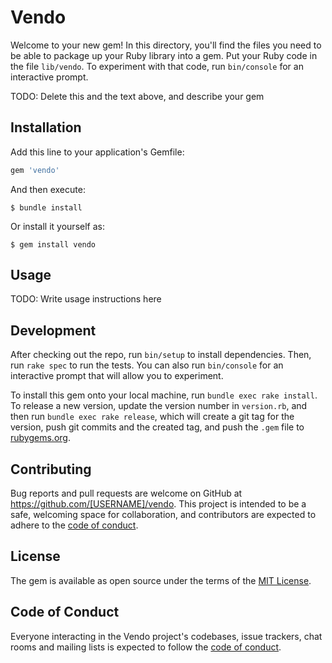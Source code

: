 # Vendo

Welcome to your new gem! In this directory, you'll find the files you need to be able to package up your Ruby library into a gem. Put your Ruby code in the file `lib/vendo`. To experiment with that code, run `bin/console` for an interactive prompt.

TODO: Delete this and the text above, and describe your gem

## Installation

Add this line to your application's Gemfile:

```ruby
gem 'vendo'
```

And then execute:

    $ bundle install

Or install it yourself as:

    $ gem install vendo

## Usage

TODO: Write usage instructions here

## Development

After checking out the repo, run `bin/setup` to install dependencies. Then, run `rake spec` to run the tests. You can also run `bin/console` for an interactive prompt that will allow you to experiment.

To install this gem onto your local machine, run `bundle exec rake install`. To release a new version, update the version number in `version.rb`, and then run `bundle exec rake release`, which will create a git tag for the version, push git commits and the created tag, and push the `.gem` file to [rubygems.org](https://rubygems.org).

## Contributing

Bug reports and pull requests are welcome on GitHub at https://github.com/[USERNAME]/vendo. This project is intended to be a safe, welcoming space for collaboration, and contributors are expected to adhere to the [code of conduct](https://github.com/[USERNAME]/vendo/blob/master/CODE_OF_CONDUCT.md).

## License

The gem is available as open source under the terms of the [MIT License](https://opensource.org/licenses/MIT).

## Code of Conduct

Everyone interacting in the Vendo project's codebases, issue trackers, chat rooms and mailing lists is expected to follow the [code of conduct](https://github.com/[USERNAME]/vendo/blob/master/CODE_OF_CONDUCT.md).
